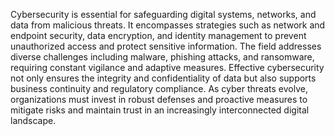 Cybersecurity is essential for safeguarding digital systems, networks, and data from malicious threats. It encompasses strategies such as network and endpoint security, data encryption, and identity management to prevent unauthorized access and protect sensitive information. The field addresses diverse challenges including malware, phishing attacks, and ransomware, requiring constant vigilance and adaptive measures. Effective cybersecurity not only ensures the integrity and confidentiality of data but also supports business continuity and regulatory compliance. As cyber threats evolve, organizations must invest in robust defenses and proactive measures to mitigate risks and maintain trust in an increasingly interconnected digital landscape.
